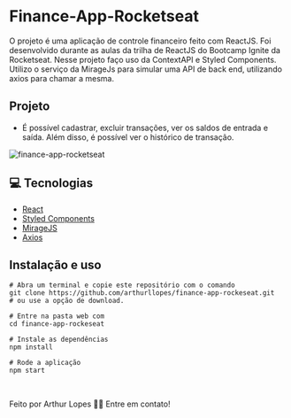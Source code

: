 # Finance-App-Rocketseat

O projeto é uma aplicação de controle financeiro feito com ReactJS. Foi desenvolvido durante as aulas da trilha de ReactJS do Bootcamp Ignite da Rocketseat.
Nesse projeto faço uso da ContextAPI e Styled Components. Utilizo o serviço da MirageJs para simular uma API de back end, utilizando axios para chamar a mesma.

## Projeto 
 - É possível cadastrar, excluir transações, ver os saldos de entrada e saída. Além disso, é possível ver o histórico de transação.

 ![finance-app-rocketseat](https://user-images.githubusercontent.com/82395681/129505003-d43c095e-893b-4091-8dbc-f22d9f6fa5f0.png)  


## 💻 Tecnologias
 - [React](https://pt-br.reactjs.org/)
 - [Styled Components](https://styled-components.com/)
 - [MirageJS](https://miragejs.com/)
 - [Axios](https://github.com/axios/axios)

## Instalação e uso

```
# Abra um terminal e copie este repositório com o comando
git clone https://github.com/arthurllopes/finance-app-rockeseat.git
# ou use a opção de download.

# Entre na pasta web com 
cd finance-app-rockeseat

# Instale as dependências
npm install

# Rode a aplicação
npm start
```
<br>

Feito por Arthur Lopes 👋🏽 Entre em contato!
